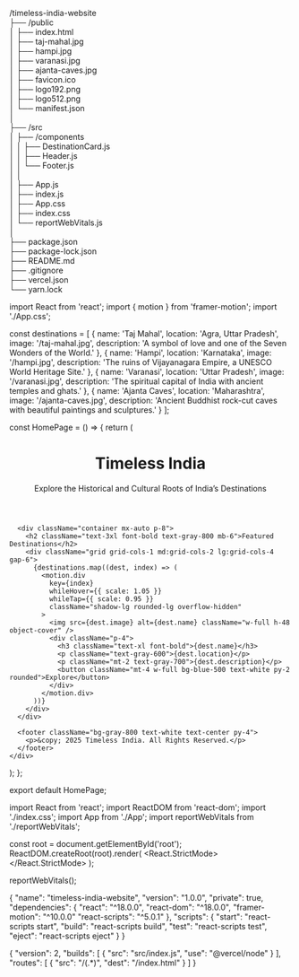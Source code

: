 /timeless-india-website  
 ├── /public  
 │     ├── index.html  
 │     ├── taj-mahal.jpg  
 │     ├── hampi.jpg  
 │     ├── varanasi.jpg  
 │     ├── ajanta-caves.jpg  
 │     ├── favicon.ico  
 │     ├── logo192.png  
 │     ├── logo512.png  
 │     └── manifest.json  
 │  
 ├── /src  
 │     ├── /components  
 │     │        ├── DestinationCard.js  
 │     │        ├── Header.js  
 │     │        └── Footer.js  
 │     │  
 │     ├── App.js  
 │     ├── index.js  
 │     ├── App.css  
 │     ├── index.css  
 │     └── reportWebVitals.js  
 │  
 ├── package.json  
 ├── package-lock.json  
 ├── README.md  
 ├── .gitignore  
 ├── vercel.json  
 └── yarn.lock 


import React from 'react';
import { motion } from 'framer-motion';
import './App.css'; 

const destinations = [
  { name: 'Taj Mahal', location: 'Agra, Uttar Pradesh', image: '/taj-mahal.jpg', description: 'A symbol of love and one of the Seven Wonders of the World.' },
  { name: 'Hampi', location: 'Karnataka', image: '/hampi.jpg', description: 'The ruins of Vijayanagara Empire, a UNESCO World Heritage Site.' },
  { name: 'Varanasi', location: 'Uttar Pradesh', image: '/varanasi.jpg', description: 'The spiritual capital of India with ancient temples and ghats.' },
  { name: 'Ajanta Caves', location: 'Maharashtra', image: '/ajanta-caves.jpg', description: 'Ancient Buddhist rock-cut caves with beautiful paintings and sculptures.' }
];

const HomePage = () => {
  return (
    <div className="bg-gray-100 min-h-screen">
      <header className="bg-yellow-500 text-white py-8 text-center">
        <h1 className="text-4xl font-bold">Timeless India</h1>
        <p className="text-xl mt-2">Explore the Historical and Cultural Roots of India’s Destinations</p>
      </header>

      <div className="container mx-auto p-8">
        <h2 className="text-3xl font-bold text-gray-800 mb-6">Featured Destinations</h2>
        <div className="grid grid-cols-1 md:grid-cols-2 lg:grid-cols-4 gap-6">
          {destinations.map((dest, index) => (
            <motion.div 
              key={index} 
              whileHover={{ scale: 1.05 }} 
              whileTap={{ scale: 0.95 }}
              className="shadow-lg rounded-lg overflow-hidden"
            >
              <img src={dest.image} alt={dest.name} className="w-full h-48 object-cover" />
              <div className="p-4">
                <h3 className="text-xl font-bold">{dest.name}</h3>
                <p className="text-gray-600">{dest.location}</p>
                <p className="mt-2 text-gray-700">{dest.description}</p>
                <button className="mt-4 w-full bg-blue-500 text-white py-2 rounded">Explore</button>
              </div>
            </motion.div>
          ))}
        </div>
      </div>

      <footer className="bg-gray-800 text-white text-center py-4">
        <p>&copy; 2025 Timeless India. All Rights Reserved.</p>
      </footer>
    </div>
  );
};

export default HomePage;

import React from 'react';
import ReactDOM from 'react-dom';
import './index.css';
import App from './App';
import reportWebVitals from './reportWebVitals';

const root = document.getElementById('root');
ReactDOM.createRoot(root).render(
  <React.StrictMode>
    <App />
  </React.StrictMode>
);

reportWebVitals();

<!DOCTYPE html>
<html lang="en">
<head>
  <meta charset="UTF-8">
  <meta name="viewport" content="width=device-width, initial-scale=1.0">
  <title>Timeless India</title>
  <link rel="stylesheet" href="./index.css">
</head>
<body>
  <div id="root"></div>
</body>
</html>

{
  "name": "timeless-india-website",
  "version": "1.0.0",
  "private": true,
  "dependencies": {
    "react": "^18.0.0",
    "react-dom": "^18.0.0",
    "framer-motion": "^10.0.0"
    "react-scripts": "^5.0.1"
  },
  "scripts": {
    "start": "react-scripts start",
    "build": "react-scripts build",
    "test": "react-scripts test",
    "eject": "react-scripts eject"
  }
}

{
  "version": 2,
  "builds": [
    { "src": "src/index.js", "use": "@vercel/node" }
  ],
  "routes": [
    { "src": "/(.*)", "dest": "/index.html" }
  ]
}
